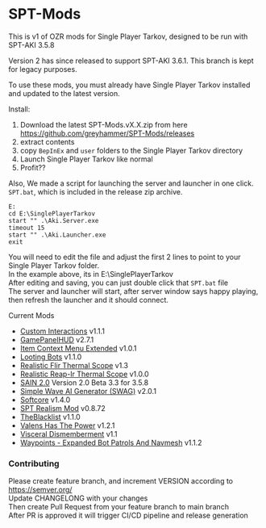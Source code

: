# SPT-Mods

This is v1 of OZR mods for Single Player Tarkov, designed to be run with SPT-AKI 3.5.8

Version 2 has since released to support SPT-AKI 3.6.1. This branch is kept for legacy purposes.

To use these mods, you must already have Single Player Tarkov installed and updated to the latest version.

Install: 
1. Download the latest SPT-Mods.vX.X.zip from here https://github.com/greyhammer/SPT-Mods/releases
2. extract contents
3. copy `BepInEx` and `user` folders to the Single Player Tarkov directory
4. Launch Single Player Tarkov like normal
5. Profit?? 

Also, We made a script for launching the server and launcher in one click.
`SPT.bat`, which is included in the release zip archive.
```
E:
cd E:\SinglePlayerTarkov
start "" .\Aki.Server.exe
timeout 15
start "" .\Aki.Launcher.exe
exit
```
You will need to edit the file and adjust the first 2 lines to point to your Single Player Tarkov folder.  
In the example above, its in E:\SinglePlayerTarkov  
After editing and saving, you can just double click that `SPT.bat` file  
The server and launcher will start, after server window says happy playing, then refresh the launcher and it should connect.  

Current Mods
* [Custom Interactions](https://hub.sp-tarkov.com/files/file/1278-custom-interactions) v1.1.1
* [GamePanelHUD](https://hub.sp-tarkov.com/files/file/652-game-panel-hud/) v2.7.1
* [Item Context Menu Extended](https://hub.sp-tarkov.com/files/file/1283-item-context-menu-extended) v1.0.1
* [Looting Bots](https://hub.sp-tarkov.com/files/file/1096-looting-bots/) v1.1.0
* [Realistic Flir Thermal Scope](https://hub.sp-tarkov.com/files/file/1201-realistic-flir-thermal-scope-60hz-320-240px-and-range/) v1.3
* [Realistic Reap-Ir Thermal Scope](https://hub.sp-tarkov.com/files/file/1302-realistic-reap-ir-thermal-scope-60hz-640-320px/) v1.0.0
* [SAIN 2.0](https://hub.sp-tarkov.com/files/file/1062-sain-2-0-solarint-s-ai-modifications-full-ai-combat-system-replacement/) Version 2.0 Beta 3.3 for 3.5.8
* [Simple Wave AI Generator (SWAG)](https://hub.sp-tarkov.com/files/file/878-swag-simple-wave-ai-generator/#tab_dbb2762a38dd640140e33993c19f0e5cd129c780) v2.0.1
* [Softcore](https://hub.sp-tarkov.com/files/file/998-softcore/?highlight=softcore) v1.4.0
* [SPT Realism Mod](https://hub.sp-tarkov.com/files/file/606-spt-realism-mod/) v0.8.72
* [TheBlacklist](https://hub.sp-tarkov.com/files/file/1012-the-blacklist-flea-market-enhancements/?highlight=the%20blacklist) v1.1.0
* [Valens Has The Power](https://hub.sp-tarkov.com/files/file/613-valens-has-the-power/#overview) v1.2.1
* [Visceral Dismemberment](https://hub.sp-tarkov.com/files/file/1092-visceral-dismemberment/#tab_9a55fd25c7cb92ce0fe6aa067b18169b3daa3f7c) v1.1
* [Waypoints - Expanded Bot Patrols And Navmesh](https://hub.sp-tarkov.com/files/file/1119-waypoints-expanded-bot-patrols-and-navmesh/) v1.1.2

### Contributing
Please create feature branch, and increment VERSION according to https://semver.org/  
Update CHANGELONG with your changes  
Then create Pull Request from your feature branch to main branch   
After PR is approved it will trigger CI/CD pipeline and release generation  
